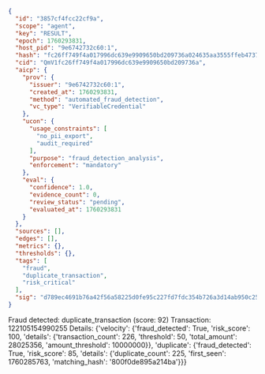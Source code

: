 ```json
{
  "id": "3857cf4fcc22cf9a",
  "scope": "agent",
  "key": "RESULT",
  "epoch": 1760293831,
  "host_pid": "9e6742732c60:1",
  "hash": "fc26ff749f4a017996dc639e9909650bd209736a024635aa3555ffeb47370baf",
  "cid": "QmV1fc26ff749f4a017996dc639e9909650bd209736a",
  "aicp": {
    "prov": {
      "issuer": "9e6742732c60:1",
      "created_at": 1760293831,
      "method": "automated_fraud_detection",
      "vc_type": "VerifiableCredential"
    },
    "ucon": {
      "usage_constraints": [
        "no_pii_export",
        "audit_required"
      ],
      "purpose": "fraud_detection_analysis",
      "enforcement": "mandatory"
    },
    "eval": {
      "confidence": 1.0,
      "evidence_count": 0,
      "review_status": "pending",
      "evaluated_at": 1760293831
    }
  },
  "sources": [],
  "edges": [],
  "metrics": {},
  "thresholds": {},
  "tags": [
    "fraud",
    "duplicate_transaction",
    "risk_critical"
  ],
  "sig": "d789ec4691b76a42f56a58225d0fe95c227fd7fdc354b726a3d14ab950c252c3"
}
```

Fraud detected: duplicate_transaction (score: 92)
Transaction: 122105154990255
Details: {'velocity': {'fraud_detected': True, 'risk_score': 100, 'details': {'transaction_count': 226, 'threshold': 50, 'total_amount': 28025356, 'amount_threshold': 10000000}}, 'duplicate': {'fraud_detected': True, 'risk_score': 85, 'details': {'duplicate_count': 225, 'first_seen': 1760285763, 'matching_hash': '800f0de895a214ba'}}}